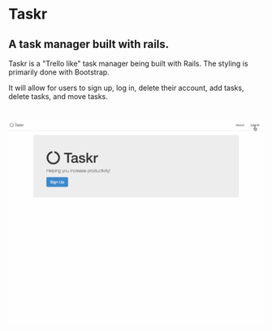 # Taskr
##  A task manager built with rails.

Taskr is a "Trello like" task manager being built with Rails. The styling is primarily done with Bootstrap.

 It will allow for users to sign up, log in, delete their account, add tasks, delete tasks, and move tasks.


 # ![pageres](/app/assets/images/taskr.gif)
